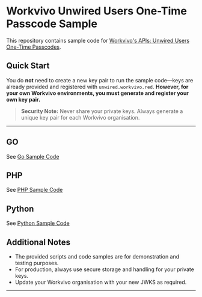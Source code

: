 # Workvivo Unwired Users One-Time Passcode Sample

This repository contains sample code for [Workvivo's APIs: Unwired Users One-Time Passcodes](https://developer.workvivo.com/#aa34c835-aefb-4ff4-b1ad-232d00d37a9a).

## Quick Start

You do **not** need to create a new key pair to run the sample code—keys are already provided and registered with `unwired.workvivo.red`.
**However, for your own Workvivo environments, you must generate and register your own key pair.**

> **Security Note:**
> Never share your private keys. Always generate a unique key pair for each Workvivo organisation.

---


## GO
See [Go Sample Code](../../../JWT/One-time-passcode/GO/main.go)

## PHP
See [PHP Sample Code](../../../JWT/One-time-passcode/PHP/GenerateJWT.php)

## Python
See [Python Sample Code](../../../JWT/One-time-passcode/PYTHON/GenerateJWT.py)





## Additional Notes

- The provided scripts and code samples are for demonstration and testing purposes.
- For production, always use secure storage and handling for your private keys.
- Update your Workvivo organisation with your new JWKS as required.

---